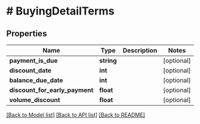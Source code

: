 # # BuyingDetailTerms

## Properties

Name | Type | Description | Notes
------------ | ------------- | ------------- | -------------
**payment_is_due** | **string** |  | [optional] 
**discount_date** | **int** |  | [optional] 
**balance_due_date** | **int** |  | [optional] 
**discount_for_early_payment** | **float** |  | [optional] 
**volume_discount** | **float** |  | [optional] 

[[Back to Model list]](../../README.md#documentation-for-models) [[Back to API list]](../../README.md#documentation-for-api-endpoints) [[Back to README]](../../README.md)


